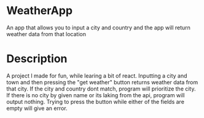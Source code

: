 # WeatherApp
An app that allows you to input a city and country and the app will return weather data from that location
# Description
A project I made for fun, while learing a bit of react. Inputting a city and town and then pressing the "get weather" button returns weather data from that city.
If the city and country dont match, program will prioritize the city. If there is no city by given name or its laking from the api, program will output nothing.
Trying to press the button while either of the fields are empty will give an error. 